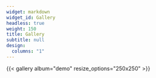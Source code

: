 ```yaml
---
widget: markdown
widget_id: Gallery
headless: true
weight: 150
title: Gallery
subtitle: null
design:
  columns: "1"
---
```


{{< gallery album="demo" resize_options="250x250" >}}

